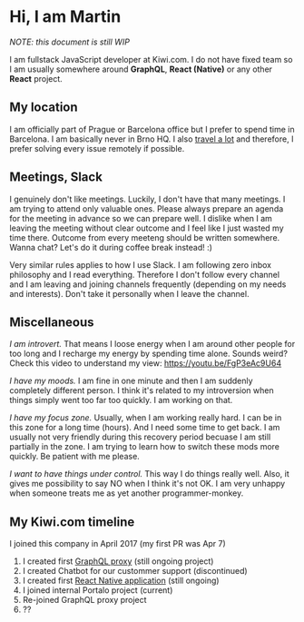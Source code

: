 # Hi, I am Martin

_NOTE: this document is still WIP_

I am fullstack JavaScript developer at Kiwi.com. I do not have fixed team so I am usually somewhere around **GraphQL**, **React (Native)** or any other **React** project.

## My location

I am officially part of Prague or Barcelona office but I prefer to spend time in Barcelona. I am basically never in Brno HQ. I also [travel a lot](https://nomadlist.com/@mrtnzlml) and therefore, I prefer solving every issue remotely if possible.

## Meetings, Slack

I genuinely don't like meetings. Luckily, I don't have that many meetings. I am trying to attend only valuable ones. Please always prepare an agenda for the meeting in advance so we can prepare well. I dislike when I am leaving the meeting without clear outcome and I feel like I just wasted my time there. Outcome from every meeteng should be written somewhere. Wanna chat? Let's do it during coffee break instead! :)

Very similar rules applies to how I use Slack. I am following zero inbox philosophy and I read everything. Therefore I don't follow every channel and I am leaving and joining channels frequently (depending on my needs and interests). Don't take it personally when I leave the channel.

## Miscellaneous

_I am introvert._ That means I loose energy when I am around other people for too long and I recharge my energy by spending time alone. Sounds weird? Check this video to understand my view: https://youtu.be/FgP3eAc9U64

_I have my moods._ I am fine in one minute and then I am suddenly completely different person. I think it's related to my introversion when things simply went too far too quickly. I am working on that.

_I have my focus zone._ Usually, when I am working really hard. I can be in this zone for a long time (hours). And I need some time to get back. I am usually not very friendly during this recovery period becuase I am still partially in the zone. I am trying to learn how to switch these mods more quickly. Be patient with me please.

_I want to have things under control._ This way I do things really well. Also, it gives me possibility to say NO when I think it's not OK. I am very unhappy when someone treats me as yet another programmer-monkey.

## My Kiwi.com timeline

I joined this company in April 2017 (my first PR was Apr 7)

1. I created first [GraphQL proxy](https://github.com/kiwicom/graphql) (still ongoing project)
2. I created Chatbot for our custommer support (discontinued)
3. I created first [React Native application](https://github.com/kiwicom/mobile) (still ongoing)
4. I joined internal Portalo project (current)
5. Re-joined GraphQL proxy project
6. ??
